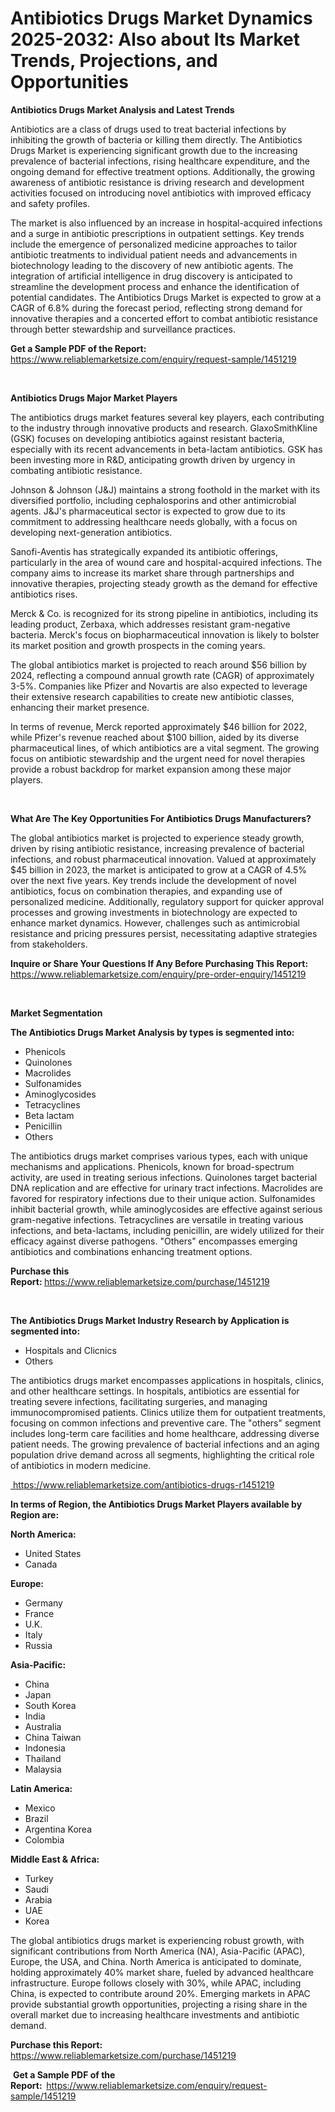 <p><h1>Antibiotics Drugs Market Dynamics 2025-2032: Also about Its Market Trends, Projections, and Opportunities</h1></p><p><strong>Antibiotics Drugs Market Analysis and Latest Trends</strong></p>
<p><p>Antibiotics are a class of drugs used to treat bacterial infections by inhibiting the growth of bacteria or killing them directly. The Antibiotics Drugs Market is experiencing significant growth due to the increasing prevalence of bacterial infections, rising healthcare expenditure, and the ongoing demand for effective treatment options. Additionally, the growing awareness of antibiotic resistance is driving research and development activities focused on introducing novel antibiotics with improved efficacy and safety profiles.</p><p>The market is also influenced by an increase in hospital-acquired infections and a surge in antibiotic prescriptions in outpatient settings. Key trends include the emergence of personalized medicine approaches to tailor antibiotic treatments to individual patient needs and advancements in biotechnology leading to the discovery of new antibiotic agents. The integration of artificial intelligence in drug discovery is anticipated to streamline the development process and enhance the identification of potential candidates. The Antibiotics Drugs Market is expected to grow at a CAGR of 6.8% during the forecast period, reflecting strong demand for innovative therapies and a concerted effort to combat antibiotic resistance through better stewardship and surveillance practices.</p></p>
<p><strong>Get a Sample PDF of the Report:&nbsp;</strong> <a href="https://www.reliablemarketsize.com/enquiry/request-sample/1451219?utm_campaign=3251&utm_medium=2&utm_source=Github&utm_content=ia&utm_term=19042025&utm_id=antibiotics-drugs">https://www.reliablemarketsize.com/enquiry/request-sample/1451219</a></p>
<p>&nbsp;</p>
<p><strong>Antibiotics Drugs Major Market Players</strong></p>
<p><p>The antibiotics drugs market features several key players, each contributing to the industry through innovative products and research. GlaxoSmithKline (GSK) focuses on developing antibiotics against resistant bacteria, especially with its recent advancements in beta-lactam antibiotics. GSK has been investing more in R&D, anticipating growth driven by urgency in combating antibiotic resistance.</p><p>Johnson & Johnson (J&J) maintains a strong foothold in the market with its diversified portfolio, including cephalosporins and other antimicrobial agents. J&J's pharmaceutical sector is expected to grow due to its commitment to addressing healthcare needs globally, with a focus on developing next-generation antibiotics.</p><p>Sanofi-Aventis has strategically expanded its antibiotic offerings, particularly in the area of wound care and hospital-acquired infections. The company aims to increase its market share through partnerships and innovative therapies, projecting steady growth as the demand for effective antibiotics rises.</p><p>Merck & Co. is recognized for its strong pipeline in antibiotics, including its leading product, Zerbaxa, which addresses resistant gram-negative bacteria. Merck's focus on biopharmaceutical innovation is likely to bolster its market position and growth prospects in the coming years.</p><p>The global antibiotics market is projected to reach around $56 billion by 2024, reflecting a compound annual growth rate (CAGR) of approximately 3-5%. Companies like Pfizer and Novartis are also expected to leverage their extensive research capabilities to create new antibiotic classes, enhancing their market presence.</p><p>In terms of revenue, Merck reported approximately $46 billion for 2022, while Pfizer's revenue reached about $100 billion, aided by its diverse pharmaceutical lines, of which antibiotics are a vital segment. The growing focus on antibiotic stewardship and the urgent need for novel therapies provide a robust backdrop for market expansion among these major players.</p></p>
<p>&nbsp;</p>
<p><strong>What Are The Key Opportunities For Antibiotics Drugs Manufacturers?</strong></p>
<p><p>The global antibiotics market is projected to experience steady growth, driven by rising antibiotic resistance, increasing prevalence of bacterial infections, and robust pharmaceutical innovation. Valued at approximately $45 billion in 2023, the market is anticipated to grow at a CAGR of 4.5% over the next five years. Key trends include the development of novel antibiotics, focus on combination therapies, and expanding use of personalized medicine. Additionally, regulatory support for quicker approval processes and growing investments in biotechnology are expected to enhance market dynamics. However, challenges such as antimicrobial resistance and pricing pressures persist, necessitating adaptive strategies from stakeholders.</p></p>
<p><strong>Inquire or Share Your Questions If Any Before Purchasing This Report:</strong> <a href="https://www.reliablemarketsize.com/enquiry/pre-order-enquiry/1451219?utm_campaign=3251&utm_medium=2&utm_source=Github&utm_content=ia&utm_term=19042025&utm_id=antibiotics-drugs">https://www.reliablemarketsize.com/enquiry/pre-order-enquiry/1451219</a></p>
<p>&nbsp;</p>
<p><strong>Market Segmentation</strong></p>
<p><strong>The Antibiotics Drugs Market Analysis by types is segmented into:</strong></p>
<p><ul><li>Phenicols</li><li>Quinolones</li><li>Macrolides</li><li>Sulfonamides</li><li>Aminoglycosides</li><li>Tetracyclines</li><li>Beta lactam</li><li>Penicillin</li><li>Others</li></ul></p>
<p><p>The antibiotics drugs market comprises various types, each with unique mechanisms and applications. Phenicols, known for broad-spectrum activity, are used in treating serious infections. Quinolones target bacterial DNA replication and are effective for urinary tract infections. Macrolides are favored for respiratory infections due to their unique action. Sulfonamides inhibit bacterial growth, while aminoglycosides are effective against serious gram-negative infections. Tetracyclines are versatile in treating various infections, and beta-lactams, including penicillin, are widely utilized for their efficacy against diverse pathogens. "Others" encompasses emerging antibiotics and combinations enhancing treatment options.</p></p>
<p><strong>Purchase this Report:&nbsp;</strong><a href="https://www.reliablemarketsize.com/purchase/1451219?utm_campaign=3251&utm_medium=2&utm_source=Github&utm_content=ia&utm_term=19042025&utm_id=antibiotics-drugs">https://www.reliablemarketsize.com/purchase/1451219</a></p>
<p>&nbsp;</p>
<p><strong>The Antibiotics Drugs Market Industry Research by Application is segmented into:</strong></p>
<p><ul><li>Hospitals and Clicnics</li><li>Others</li></ul></p>
<p><p>The antibiotics drugs market encompasses applications in hospitals, clinics, and other healthcare settings. In hospitals, antibiotics are essential for treating severe infections, facilitating surgeries, and managing immunocompromised patients. Clinics utilize them for outpatient treatments, focusing on common infections and preventive care. The "others" segment includes long-term care facilities and home healthcare, addressing diverse patient needs. The growing prevalence of bacterial infections and an aging population drive demand across all segments, highlighting the critical role of antibiotics in modern medicine.</p></p>
<p><a href="https://www.reliablemarketsize.com/antibiotics-drugs-r1451219?utm_campaign=3251&utm_medium=2&utm_source=Github&utm_content=ia&utm_term=19042025&utm_id=antibiotics-drugs">&nbsp;https://www.reliablemarketsize.com/antibiotics-drugs-r1451219</a></p>
<p><strong>In terms of Region, the Antibiotics Drugs Market Players available by Region are:</strong></p>
<p>
    <p> <strong> North America: </strong>
        <ul>
            <li>United States</li>
            <li>Canada</li>
        </ul>
        </p> 
    <p> <strong> Europe: </strong>
        <ul>
            <li>Germany</li>
            <li>France</li>
            <li>U.K.</li>
            <li>Italy</li>
            <li>Russia</li>
        </ul>
        </p> 
    <p> <strong> Asia-Pacific: </strong>
        <ul>
            <li>China</li>
            <li>Japan</li>
            <li>South Korea</li>
            <li>India</li>
            <li>Australia</li>
            <li>China Taiwan</li>
            <li>Indonesia</li>
            <li>Thailand</li>
            <li>Malaysia</li>
        </ul>
        </p> 
    <p> <strong> Latin America: </strong>
        <ul>
            <li>Mexico</li>
            <li>Brazil</li>
            <li>Argentina Korea</li>
            <li>Colombia</li>
        </ul>
        </p> 
    <p> <strong> Middle East & Africa: </strong>
        <ul>
            <li>Turkey</li>
            <li>Saudi</li>
            <li>Arabia</li>
            <li>UAE</li>
            <li>Korea</li>
        </ul>
    </p>
    </p>
<p><p>The global antibiotics drugs market is experiencing robust growth, with significant contributions from North America (NA), Asia-Pacific (APAC), Europe, the USA, and China. North America is anticipated to dominate, holding approximately 40% market share, fueled by advanced healthcare infrastructure. Europe follows closely with 30%, while APAC, including China, is expected to contribute around 20%. Emerging markets in APAC provide substantial growth opportunities, projecting a rising share in the overall market due to increasing healthcare investments and antibiotic demand.</p></p>
<p><strong>Purchase this Report: </strong><a href="https://www.reliablemarketsize.com/purchase/1451219?utm_campaign=3251&utm_medium=2&utm_source=Github&utm_content=ia&utm_term=19042025&utm_id=antibiotics-drugs">https://www.reliablemarketsize.com/purchase/1451219</a></p>
<p>&nbsp;<strong>Get a Sample PDF of the Report:&nbsp;&nbsp;</strong><a href="https://www.reliablemarketsize.com/enquiry/request-sample/1451219?utm_campaign=3251&utm_medium=2&utm_source=Github&utm_content=ia&utm_term=19042025&utm_id=antibiotics-drugs">https://www.reliablemarketsize.com/enquiry/request-sample/1451219</a></p>
<p><strong></strong></p>
<p><p></p><p></p><p></p></p>